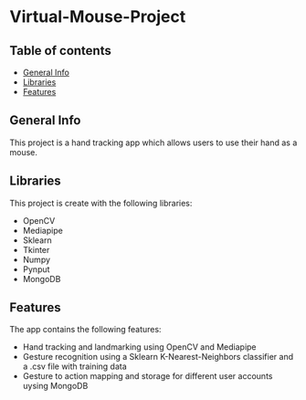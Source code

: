# Virtual-Mouse-Project
## Table of contents
* [General Info](#general-info)
* [Libraries](#libraries)
* [Features](#features)

## General Info
This project is a hand tracking app which allows users to use their hand as a mouse.


## Libraries
This project is create with the following libraries:
* OpenCV
* Mediapipe
* Sklearn
* Tkinter
* Numpy
* Pynput
* MongoDB


## Features
The app contains the following features:
* Hand tracking and landmarking using OpenCV and Mediapipe
* Gesture recognition using a Sklearn K-Nearest-Neighbors classifier and a .csv file with training data
* Gesture to action mapping and storage for different user accounts uysing MongoDB
